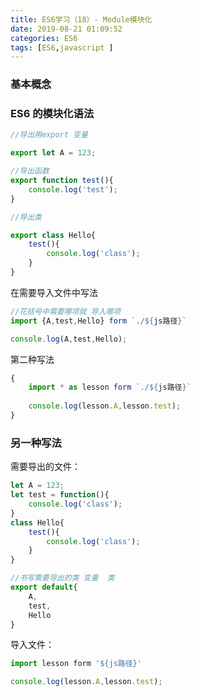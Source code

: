 ```yaml
---
title: ES6学习（18）- Module模块化
date: 2019-08-21 01:09:52
categories: ES6
tags: [ES6,javascript ]
---
```

### 基本概念



### ES6 的模块化语法 
<!-- more -->

``` js
//导出用export 变量

export let A = 123;

//导出函数
export function test(){
    console.log('test');
}

//导出类

export class Hello{
    test(){
        console.log('class');
    }
}
```

在需要导入文件中写法 


``` js
//花括号中需要哪项就 导入哪项 
import {A,test,Hello} form `./${js路径}`

console.log(A,test,Hello);
```
第二种写法
``` js
{
    import * as lesson form `./${js路径}`
    
    console.log(lesson.A,lesson.test);
}
```


### 另一种写法 

需要导出的文件：

``` js
let A = 123;
let test = function(){
    console.log('class');
}
class Hello{
    test(){
        console.log('class');
    }
}

//书写需要导出的类 变量  类
export default{
    A,
    test,
    Hello
}
```

导入文件：

``` js
import lesson form '${js路径}'

console.log(lesson.A,lesson.test);
```


